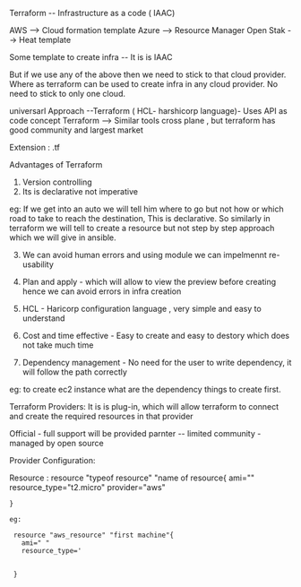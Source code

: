 

  Terraform -- Infrastructure as a code ( IAAC)
  
  AWS --> Cloud formation template
  Azure --> Resource Manager
  Open Stak --> Heat template
  
  Some template  to create infra -- It is is IAAC
  
  But if we use any of the above then we  need to stick to that cloud provider. Where as terraform can be used to create infra in any cloud  provider. No need to stick to only one
  cloud.
  
  universarl Approach --Terraform  ( HCL- harshicorp language)- Uses API as code concept
  Terraform  -->  Similar tools cross plane  , but terraform has good community and largest market
  
   
  Extension : .tf
  
  
  Advantages of Terraform
  
  1. Version controlling
  2. Its is declarative not imperative
  
  eg: If we get into an auto we will tell him where to go but not how or which road to take to reach the destination, This is declarative.
  So similarly in terraform we will tell to create a resource but not step by step approach which we will give in ansible.
  
  3. We can avoid human errors and using module we can impelmennt re-usability
  
  4. Plan and apply -  which will allow to view the preview before creating hence we can avoid errors in infra creation
  
  5. HCL - Haricorp  configuration language , very simple and easy to understand
  
  6. Cost and time effective - Easy to create and easy to destory which does not take much time
  
  7. Dependency management - No need for the user to write dependency, it will follow the path correctly 
  
  eg: to create ec2 instance what are the dependency things to create first.
  
  
  
  Terraform  Providers:  It is is plug-in, which will allow terraform to connect and create the required resources in that  provider
  
  Official - full support will be provided
   parnter  -- limited
  community  - managed by open source
  
  
  Provider Configuration:
  
  Resource  :
    resource "typeof resource" "name of resource{
	   ami=""
	   resource_type="t2.micro"
	   provider="aws"
	
	}
     
	eg:
	
	 resource "aws_resource" "first machine"{
	   ami=" "
	   resource_type='
	 
	 
	 }
